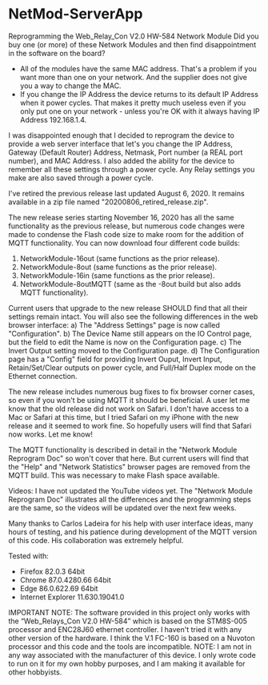# NetMod-ServerApp
Reprogramming the Web_Relay_Con V2.0 HW-584 Network Module
Did you buy one (or more) of these Network Modules and then find disappointment in the software
on the board?
-	All of the modules have the same MAC address. That's a problem if you want more than one on
    your network. And the supplier does not give you a way to change the MAC.
-	If you change the IP Address the device returns to its default IP Address when it power
    cycles. That makes it pretty much useless even if you only put one on your network - unless
	you're OK with it always having IP Address 192.168.1.4.

I was disappointed enough that I decided to reprogram the device to provide a web server
interface that let's you change the IP Address, Gateway (Default Router) Address, Netmask, Port
number (a REAL port number), and MAC Address. I also added the ability for the device to remember
all these settings through a power cycle. Any Relay settings you make are also saved through
a power cycle.

I've retired the previous release last updated August 6, 2020. It remains available in a zip file
named "20200806_retired_release.zip".

The new release series starting November 16, 2020 has all the same functionality as the previous
release, but numerous code changes were made to condense the Flash code size to make room for the
addition of MQTT functionality. You can now download four different code builds:
1) NetworkModule-16out (same functions as the prior release).
2) NetworkModule-8out (same functions as the prior release).
3) NetworkModule-16in (same functions as the prior release).
4) NetworkModule-8outMQTT (same as the -8out build but also adds MQTT functionality).

Current users that upgrade to the new release SHOULD find that all their settings remain intact.
You will also see the following differences in the web browser interface:
a) The "Address Settings" page is now called "Configuration".
b) The Device Name still appears on the IO Control page, but the field to edit the Name is now
   on the Configuration page.
c) The Invert Output setting moved to the Configuration page.
d) The Configuration page has a "Config" field for providing Invert Ouput, Invert Input,
   Retain/Set/Clear outputs on power cycle, and Full/Half Duplex mode on the Ethernet connection.

The new release includes numerous bug fixes to fix browser corner cases, so even if you won't be
using MQTT it should be beneficial. A user let me know that the old release did not work on
Safari. I don't have access to a Mac or Safari at this time, but I tried Safari on my iPhone with
the new release and it seemed to work fine. So hopefully users will find that Safari now works.
Let me know!

The MQTT functionality is described in detail in the "Network Module Reprogram Doc" so won't cover
that here. But current users will find that the "Help" and "Network Statistics" browser pages are
removed from the MQTT build. This was necessary to make Flash space available.

Videos: I have not updated the YouTube videos yet. The "Network Module Reprogram Doc" illustrates
all the differences and the programming steps are the same, so the videos will be updated over
the next few weeks.

Many thanks to Carlos Ladeira for his help with user interface ideas, many hours of testing, and
his patience during development of the MQTT version of this code. His collaboration was extremely
helpful.

Tested with:
- Firefox 82.0.3 64bit
- Chrome 87.0.4280.66 64bit
- Edge 86.0.622.69 64bit
- Internet Explorer 11.630.19041.0

IMPORTANT NOTE: The software provided in this project only works with the “Web_Relays_Con V2.0
HW-584” which is based on the STM8S-005 processor and ENC28J60 ethernet controller. I haven't 
tried it with any other version of the hardware. I think the V.1 FC-160 is based on a Nuvoton 
processor and this code and the tools are incompatible. NOTE: I am not in any way associated 
with the manufacturer of this device. I only wrote code to run on it for my own hobby purposes, 
and I am making it available for other hobbyists.

